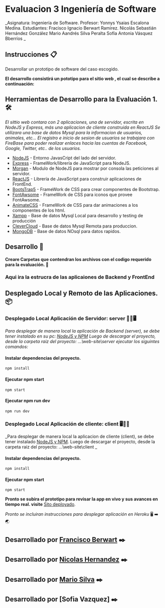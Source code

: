 # Evaluacion 3 Ingeniería de Software

_Asignatura: Ingeniería de Software.
Profesor: Yonnys Ysaias Escalona Medina.
Estudiantes: Fracisco Ignacio Berwart Ramirez.
             Nicolás Sebastián Hernández González
             Mario Aandrés Silva Peralta
             Sofía Antonia Vásquez Bberríos
_



## Instrucciones 📋

Desarrollar un prototipo de software del caso escogido.

**El desarrollo consistirá un pototipo para el sitio web , el cual se describe a continuación:**



## Herramientas de Desarrollo para la Evaluación 1. 🛠️

_El sittio web contara con 2 aplicaciones, una de servidor, escrita en NodeJS y Express, más una aplicacion de cliente construida en ReactJS
Se utilizara una base de datos Mysql para la informacion de usuarios, animales, etc...
El registro e inicio de sesion de usuarios se trabajara con FireBase para poder realizar enlaces hacia las cuentas de Facebook, Google, Twitter, etc.. de los usuarios._

* [NodeJS](http:///_) - Entorno JavasCript del lado del servidor.
* [Express](https://_/) - FrameWork/librería de JavaScript para NodeJS.
* [Morgan](https://_/) - Modulo de NodeJS para mostrar por consola las peticiones al servidor.
* [ReactJS](https://_/) - Librería de JavaScript para construir aplicaciones de FrontEnd.
* [BootsTrap5](https://_/) - FrameWork de CSS para crear componentes de Bootstrap.
* [FontAwsome](https://_/) - FrameWork de CSS para iconos que provee FontAwsome.
* [AnimateCSS](https://_/) - FrameWork de CSS para dar animaciones a los componentes de los html.
* [Xampp](https://_/) - Base de datos Mysql Local para desarrollo y testing de producción
* [CleverCloud](https://_/) - Base de datos Mysql Remota para produccion.
* [MongoDB](https://_/) - Base de datos NOsql para datos rapidos.



## Desarrollo 🚀

#### Creare Carpetas que contendran los archivos con el codigo requerido para la evaluación. 📂

### Aqui ira la estrucra de las aplicaiones de Backend y FrontEnd



## Desplegado Local y Remoto de las Aplicaciones. 📦

### Desplegado Local Aplicación de Servidor: server 👨‍💻🖥️

_Para desplegar de manera local la aplicación de Backend (server), se debe tener instalado en su pc: [NodeJS y NPM](https://nodejs.org/es/) 
Luego de descargar el proyecto, desde la carpeta raiz del proyecto: ...\web-site\server
ejecutar los siguintes comandos:_

#### Instalar dependencias del proyecto.

```
npm install
```
#### Ejecutar npm start

```
npm start
```

#### Ejecutar npm run dev

```
npm run dev
```

### Desplegado Local Aplicación de cliente: client 🖥️🙆‍♂️
_Para desplegar de manera local la aplicacion de cliente (client), se debe tener instalado [NodeJS y NPM](https://nodejs.org/es/).
Luego de descargar el proyecto, desde la carpeta raiz del proyecto: ...\web-site\client _
#### Instalar dependencias del proyecto.

```
npm install
```
#### Ejecutar npm start

```
npm start
```


**Pronto se subira el prototipo para revisar la app en vivo y sus avances en tiempo real.
visite** [Sito deployado](https:///).

*Pronto se incluiran instrucciones para desplegar aplicación en Heroku* 🖥️ ➡️ 🌏


## Desarrollado por [Francisco Berwart](https://github.com/Panchober27) ✒️
## Desarrollado por [Nicolas Hernandez](https://github.com/nicoseba) ✒️
## Desarrollado por [Mario Silva](https://github.com/https://github.com/MegaRayloc) ✒️
## Desarrollado por [Sofia Vazquez] ✒️




